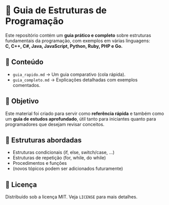 # 📘 Guia de Estruturas de Programação

Este repositório contém um **guia prático e completo** sobre estruturas fundamentais da programação, com exemplos em várias linguagens:  
**C, C++, C#, Java, JavaScript, Python, Ruby, PHP e Go.**

## 📂 Conteúdo

- `guia_rapido.md` → Um guia comparativo (cola rápida).  
- `guia_completo.md` → Explicações detalhadas com exemplos comentados.  

## 🚀 Objetivo
Este material foi criado para servir como **referência rápida** e também como um **guia de estudos aprofundado**, útil tanto para iniciantes quanto para programadores que desejam revisar conceitos.

## 📌 Estruturas abordadas
- Estruturas condicionais (if, else, switch/case, ...)  
- Estruturas de repetição (for, while, do while)  
- Procedimentos e funções  
- (novos tópicos podem ser adicionados futuramente)

## 📜 Licença
Distribuído sob a licença MIT. Veja `LICENSE` para mais detalhes.
